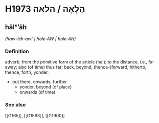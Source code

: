 # H1973 הָלְאָה / הלאה

## hâlᵉʼâh

_(haw-leh-aw' | hole-AW | hole-AH)_

### Definition

adverb; from the primitive form of the article (hal); to the distance, i.e., far away; also (of time) thus far; back, beyond, (hence-)forward, hitherto, thence, forth, yonder.

- out there, onwards, further
    - yonder, beyond (of place)
    - onwards (of time)
### See also

[[G165]], [[G1563]], [[G1900]]

